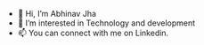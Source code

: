 - 👋 Hi, I’m Abhinav Jha
- 👀 I’m interested in Technology and development
- 📫 You can connect with me on Linkedin. 

<!---
jhaabhii/jhaabhii is a ✨ special ✨ repository because its `README.md` (this file) appears on your GitHub profile.
You can click the Preview link to take a look at your changes.
--->
